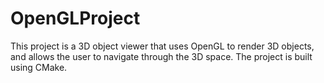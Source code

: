 # OpenGLProject
This project is a 3D object viewer that uses OpenGL to render 3D objects, and allows the user to navigate through the 3D space. The project is built using CMake.
